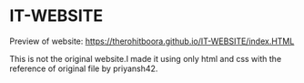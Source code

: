 # IT-WEBSITE
Preview of website: https://therohitboora.github.io/IT-WEBSITE/index.HTML

This is not the original website.I made it using only html and css with the reference of original file by priyansh42.
